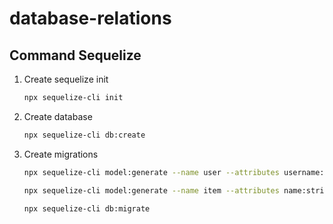 # database-relations

## Command Sequelize

1. Create sequelize init

    ```bash
    npx sequelize-cli init
    ```

2. Create database

    ```bash
    npx sequelize-cli db:create
    ```

3. Create migrations

    ```bash
    npx sequelize-cli model:generate --name user --attributes username:string,email:string,password:string,image:string

    npx sequelize-cli model:generate --name item --attributes name:string,type:string,price:integer,stock:integer,image:string,userId:integer

    npx sequelize-cli db:migrate

    ```
